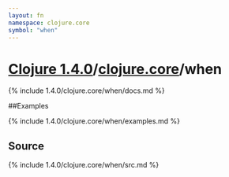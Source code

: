 ```yaml
---
layout: fn
namespace: clojure.core
symbol: "when"
---
```


# [Clojure 1.4.0](../../)/[clojure.core](../)/when

{% include 1.4.0/clojure.core/when/docs.md %}

##Examples

{% include 1.4.0/clojure.core/when/examples.md %}
## Source
{% include 1.4.0/clojure.core/when/src.md %}

